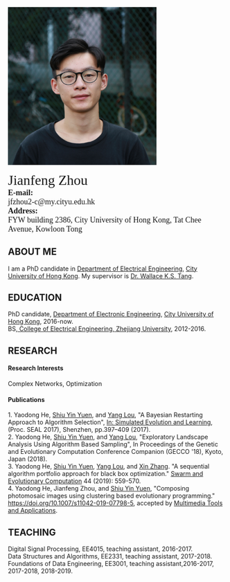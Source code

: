 <html>
<head>
<meta charset="utf-8">
<title>Jianfeng Zhou's Home Page</title>
</head>
<body>
<img src="https://github.com/Hippie-Caltsby/hippie-caltsby.github.com/blob/master/photo.jpg" height="364.7" width="342.5"/>
<p>
<font size="6" face="Georgia, serif">Jianfeng Zhou</font><br>
<font size="4" face="Georgia, serif"><b>E-mail:</b><br>jfzhou2-c@my.cityu.edu.hk</font><br>
<font size="4" face="Georgia, serif"><b>Address:</b><br>FYW building 2386, City University of Hong Kong, Tat Chee Avenue, Kowloon Tong</font>
</p>
<h2>ABOUT ME</h2>
I am a PhD candidate in <a href="http://www.ee.cityu.edu.hk/home/">Department of Electrical Engineering</a>, <a href="http://www.cityu.edu.hk/">City University of Hong Kong</a>. My supervisor is <a href="http://www.ee.cityu.edu.hk/~kstang/">Dr. Wallace K.S. Tang</a>. 

<h2>EDUCATION</h2>

PhD candidate, <a href="http://www.ee.cityu.edu.hk/home/">Department of Electronic Engineering</a>, <a href="http://www.cityu.edu.hk/">City University of Hong Kong</a>, 2016-now.<br>
BS,<a href="http://ee.zju.edu.cn//"> College of Electrical Engineering, <a href="https://www.zju.edu.cn//">Zhejiang University</a>, 2012-2016.<br>


<h2>RESEARCH</h2>
<h4>Research Interests</h4>
 
<p>Complex Networks, Optimization </p>

<h4>Publications</h4>
1. Yaodong He, <a href="http://www.ee.cityu.edu.hk/~syyuen/">Shiu Yin Yuen</a>, and <a href="https://fylou.github.io/">Yang Lou</a>, "A Bayesian Restarting Approach to Algorithm Selection", <a href="https://www.springer.com/gp/book/9783319687582"> In: Simulated Evolution and Learning</a>, (Proc. SEAL 2017), Shenzhen, pp.397–409 (2017).<br>
2. Yaodong He, <a href="http://www.ee.cityu.edu.hk/~syyuen/">Shiu Yin Yuen</a>, and <a href="https://fylou.github.io/">Yang Lou</a>, "Exploratory Landscape Analysis Using Algorithm Based Sampling", In Proceedings of the Genetic and Evolutionary Computation Conference Companion (GECCO '18), Kyoto, Japan (2018).<br>
3. Yaodong He, <a href="http://www.ee.cityu.edu.hk/~syyuen/">Shiu Yin Yuen</a>, <a href="https://fylou.github.io/">Yang Lou</a>, and <a href="https://tjnumark.wixsite.com/mark">Xin Zhang</a>. "A sequential algorithm portfolio approach for black box optimization." <a href="https://www.journals.elsevier.com/swarm-and-evolutionary-computation">Swarm and Evolutionary Computation</a> 44 (2019): 559-570.<br>
4. Yaodong He, Jianfeng Zhou, and <a href="http://www.ee.cityu.edu.hk/~syyuen/">Shiu Yin Yuen</a>, "Composing photomosaic images using clustering based evolutionary programming." <a href="https://doi.org/10.1007/s11042-019-07798-5">https://doi.org/10.1007/s11042-019-07798-5</a>, accepted by <a href="https://link.springer.com/journal/11042">Multimedia Tools and Applications</a>.<br>

<h2>TEACHING</h2>
Digital Signal Processing, EE4015, teaching assistant, 2016-2017.<br>
Data Structures and Algorithms, EE2331, teaching assistant, 2017-2018.<br>
Foundations of Data Engineering, EE3001, teaching assistant,2016-2017, 2017-2018, 2018-2019.<br>
